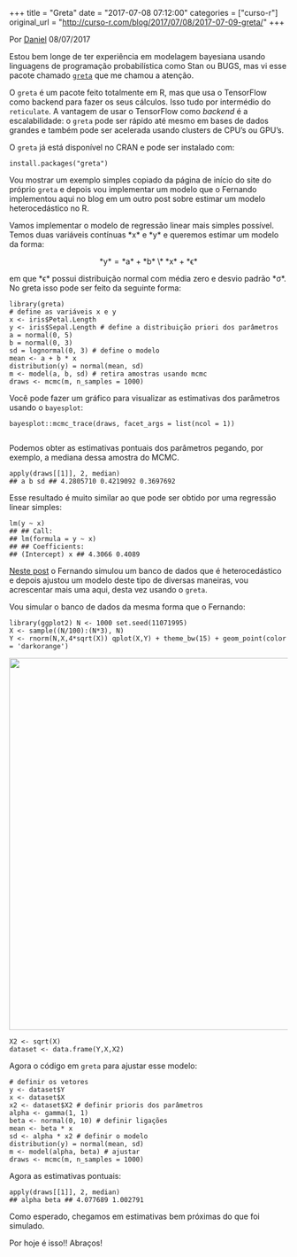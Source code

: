 +++
title = "Greta"
date = "2017-07-08 07:12:00"
categories = ["curso-r"]
original_url = "http://curso-r.com/blog/2017/07/08/2017-07-09-greta/"
+++

<p class="text-muted text-uppercase mb-small text-right">
Por <a href="http://curso-r.com/author/daniel">Daniel</a> 08/07/2017
</p>
<p>
Estou bem longe de ter experiência em modelagem bayesiana usando
linguagens de programação probabilística como Stan ou BUGS, mas vi esse
pacote chamado
<a href="https://goldingn.github.io/greta/get_started.html"><code>greta</code></a>
que me chamou a atenção.
</p>
<p>
O <code>greta</code> é um pacote feito totalmente em R, mas que usa o
TensorFlow como backend para fazer os seus cálculos. Isso tudo por
intermédio do <code>reticulate</code>. A vantagem de usar o TensorFlow
como <em>backend</em> é a escalabilidade: o <code>greta</code> pode ser
rápido até mesmo em bases de dados grandes e também pode ser acelerada
usando clusters de CPU’s ou GPU’s.
</p>
<p>
O <code>greta</code> já está disponível no CRAN e pode ser instalado
com:
</p>
<pre class="r"><code>install.packages(&quot;greta&quot;)</code></pre>
<p>
Vou mostrar um exemplo simples copiado da página de início do site do
próprio <code>greta</code> e depois vou implementar um modelo que o
Fernando implementou aqui no blog em um outro post sobre estimar um
modelo heterocedástico no R.
</p>
<p>
Vamos implementar o modelo de regressão linear mais simples possível.
Temos duas variáveis contínuas <span class="math inline">*x*</span> e
<span class="math inline">*y*</span> e queremos estimar um modelo da
forma:
</p>
<p>
<span class="math display">
*y* = *a* + *b* \* *x* + *ϵ*
</span>
</p>
<p>
em que <span class="math inline">*ϵ*</span> possui distribuição normal
com média zero e desvio padrão <span class="math inline">*σ*</span>. No
greta isso pode ser feito da seguinte forma:
</p>
<pre class="r"><code>library(greta)
# define as vari&#xE1;veis x e y
x &lt;- iris$Petal.Length
y &lt;- iris$Sepal.Length # define a distribui&#xE7;&#xE3;o priori dos par&#xE2;metros
a = normal(0, 5)
b = normal(0, 3)
sd = lognormal(0, 3) # define o modelo
mean &lt;- a + b * x
distribution(y) = normal(mean, sd)
m &lt;- model(a, b, sd) # retira amostras usando mcmc
draws &lt;- mcmc(m, n_samples = 1000)</code></pre>
<p>
Você pode fazer um gráfico para visualizar as estimativas dos parâmetros
usando o <code>bayesplot</code>:
</p>
<pre class="r"><code>bayesplot::mcmc_trace(draws, facet_args = list(ncol = 1))</code></pre>
<img src="http://curso-r.com/img/greta/Rplot.png" alt="">

<p>
Podemos obter as estimativas pontuais dos parâmetros pegando, por
exemplo, a mediana dessa amostra do MCMC.
</p>
<pre class="r"><code>apply(draws[[1]], 2, median)
## a b sd ## 4.2805710 0.4219092 0.3697692</code></pre>
<p>
Esse resultado é muito similar ao que pode ser obtido por uma regressão
linear simples:
</p>
<pre class="r"><code>lm(y ~ x)
## ## Call:
## lm(formula = y ~ x)
## ## Coefficients:
## (Intercept) x ## 4.3066 0.4089</code></pre>

<p>
<a href="http://curso-r.com/blog/2017/03/09/2017-02-21-regressao-heterocedastica/">Neste
post</a> o Fernando simulou um banco de dados que é heterocedástico e
depois ajustou um modelo deste tipo de diversas maneiras, vou
acrescentar mais uma aqui, desta vez usando o <code>greta</code>.
</p>
<p>
Vou simular o banco de dados da mesma forma que o Fernando:
</p>
<pre class="r"><code>library(ggplot2) N &lt;- 1000 set.seed(11071995)
X &lt;- sample((N/100):(N*3), N)
Y &lt;- rnorm(N,X,4*sqrt(X)) qplot(X,Y) + theme_bw(15) + geom_point(color = &apos;darkorange&apos;) </code></pre>
<p>
<img src="http://curso-r.com/blog/2017/07/08/2017-07-09-greta/2017-07-09-greta_files/figure-html/unnamed-chunk-6-1.png" width="672">
</p>
<pre class="r"><code>X2 &lt;- sqrt(X)
dataset &lt;- data.frame(Y,X,X2)</code></pre>
<p>
Agora o código em <code>greta</code> para ajustar esse modelo:
</p>
<pre class="r"><code># definir os vetores
y &lt;- dataset$Y
x &lt;- dataset$X
x2 &lt;- dataset$X2 # definir prioris dos par&#xE2;metros
alpha &lt;- gamma(1, 1)
beta &lt;- normal(0, 10) # definir liga&#xE7;&#xF5;es
mean &lt;- beta * x
sd &lt;- alpha * x2 # definir o modelo
distribution(y) = normal(mean, sd)
m &lt;- model(alpha, beta) # ajustar
draws &lt;- mcmc(m, n_samples = 1000)</code></pre>
<p>
Agora as estimativas pontuais:
</p>
<pre class="r"><code>apply(draws[[1]], 2, median)
## alpha beta ## 4.077689 1.002791</code></pre>
<p>
Como esperado, chegamos em estimativas bem próximas do que foi simulado.
</p>
<p>
Por hoje é isso!! Abraços!
</p>

